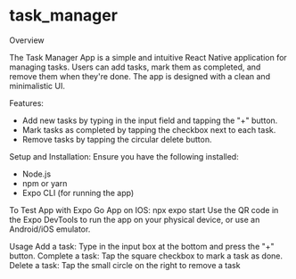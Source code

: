 # task_manager
Overview

The Task Manager App is a simple and intuitive React Native application for managing tasks. Users can add tasks, mark them as completed, and remove them when they're done. The app is designed with a clean and minimalistic UI.

Features:
- Add new tasks by typing in the input field and tapping the "+" button.
- Mark tasks as completed by tapping the checkbox next to each task.
- Remove tasks by tapping the circular delete button.

Setup and Installation:
Ensure you have the following installed:
- Node.js
- npm or yarn
- Expo CLI (for running the app)

To Test App with Expo Go App on IOS:
npx expo start
Use the QR code in the Expo DevTools to run the app on your physical device, or use an Android/iOS emulator.

Usage
Add a task: Type in the input box at the bottom and press the "+" button.
Complete a task: Tap the square checkbox to mark a task as done.
Delete a task: Tap the small circle on the right to remove a task
